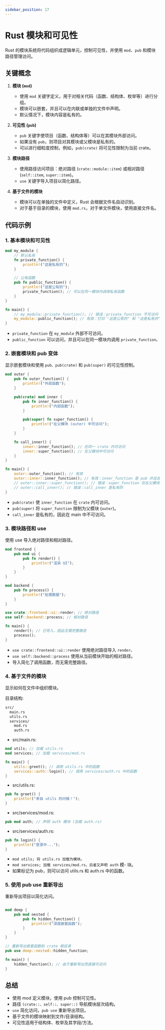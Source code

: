 ```yaml
---
sidebar_position: 17
---
```


# Rust 模块和可见性

Rust 的模块系统将代码组织成逻辑单元，控制可见性，并使用 `mod`、`pub` 和模块路径管理访问。

## 关键概念

1. **模块 (`mod`)**
   - 使用 `mod` 关键字定义，用于对相关代码（函数、结构体、枚举等）进行分组。
   - 模块可以嵌套，并且可以在内联或单独的文件中声明。
   - 默认情况下，模块内容是私有的。

2. **可见性 (`pub`)**
   - `pub` 关键字使项目（函数、结构体等）可以在其模块外部访问。
   - 如果没有 `pub`，则项目对其模块或父模块是私有的。
   - 可以进行细粒度控制，例如，`pub(crate)` 将可见性限制为当前 crate。

3. **模块路径**
   - 使用路径访问项目：绝对路径 (`crate::module::item`) 或相对路径 (`self::item`, `super::item`)。
   - `use` 关键字导入项目以简化路径。

4. **基于文件的模块**
   - 模块可以在单独的文件中定义，Rust 会根据文件名自动识别。
   - 对于基于目录的模块，使用 `mod.rs`，对于单文件模块，使用直接文件名。

## 代码示例

### 1. 基本模块和可见性


```rust
mod my_module {
    // 默认私有
    fn private_function() {
        println!("这是私有的");
    }

    // 公有函数
    pub fn public_function() {
        println!("这是公有的");
        private_function(); // 可以在同一模块内调用私有函数
    }
}

fn main() {
    // my_module::private_function(); // 错误：private_function 不可访问
    my_module::public_function(); // 有效：打印 "这是公有的" 和 "这是私有的"
}
```

- `private_function` 在 `my_module` 外部不可访问。
- `public_function` 可以访问，并且可以在同一模块内调用 `private_function。`

### 2. 嵌套模块和 pub 变体

显示嵌套模块和使用 `pub、pub(crate)` 和 `pub(super)` 的可见性控制。

```rust
mod outer {
    pub fn outer_function() {
        println!("外部函数");
    }

    pub(crate) mod inner {
        pub fn inner_function() {
            println!("内部函数");
        }

        pub(super) fn super_function() {
            println!("在父模块 (outer) 中可访问");
        }
    }

    fn call_inner() {
        inner::inner_function(); // 在同一 crate 内可访问
        inner::super_function(); // 在父模块中可访问
    }
}

fn main() {
    outer::outer_function(); // 有效
    outer::inner::inner_function(); // 有效：inner_function 是 pub 并且在 crate 中可访问
    // outer::inner::super_function(); // 错误：super_function 仅在父模块中可访问
    // outer::call_inner(); // 错误：call_inner 是私有的
}
```

- `pub(crate)` 使 `inner_function` 在 `crate` 内可访问。
- `pub(super)` 将 `super_function` 限制为父模块 (`outer`)。
- `call_inner` 是私有的，因此在 main 中不可访问。


### 3. 模块路径和 use

使用 use 导入绝对路径和相对路径。

```rust
mod frontend {
    pub mod ui {
        pub fn render() {
            println!("渲染 UI");
        }
    }
}

mod backend {
    pub fn process() {
        println!("处理数据");
    }
}

use crate::frontend::ui::render; // 绝对路径
use self::backend::process; // 相对路径

fn main() {
    render(); // 已导入，因此无需完整路径
    process();
}
```

- `use crate::frontend::ui::render` 使用绝对路径导入 `render。`
- `use self::backend::process` 使用从当前模块开始的相对路径。
- 导入简化了调用函数，而无需完整路径。


### 4. 基于文件的模块

显示如何在文件中组织模块。

目录结构:

```sh
src/
  main.rs
  utils.rs
  services/
    mod.rs
    auth.rs
```

- src/main.rs:

```rust
mod utils; // 加载 utils.rs
mod services; // 加载 services/mod.rs

fn main() {
    utils::greet(); // 调用 utils.rs 中的函数
    services::auth::login(); // 调用 services/auth.rs 中的函数
}
```

- src/utils.rs:

```rust
pub fn greet() {
    println!("来自 utils 的问候！");
}
```

- src/services/mod.rs:

```rust
pub mod auth; // 声明 auth 模块 (加载 auth.rs)
```

- src/services/auth.rs:

```rust
pub fn login() {
    println!("登录中...");
}
```

- `mod utils; 将 utils.rs 加载为模块。`
- `mod services; 加载 services/mod.rs，后者又声明 auth` 模- 块。
- 如果标记为 pub，则可以访问 utils.rs 和 auth.rs 中的函数。


### 5. 使用 pub use 重新导出

重新导出项目以简化访问。

```rust

mod deep {
    pub mod nested {
        pub fn hidden_function() {
            println!("深度嵌套函数");
        }
    }
}

// 重新导出嵌套函数到 crate 根目录
pub use deep::nested::hidden_function;

fn main() {
    hidden_function(); // 由于重新导出而直接可访问
}
```

## 总结

- 使用 mod 定义模块，使用 pub 控制可见性。
- 路径 `(crate::、self::、super::)` 导航模块层次结构。
- `use` 简化访问，`pub use` 重新导出项目。
- 基于文件的模块映射到文件/目录结构。
- 可见性适用于结构体、枚举及其字段/方法。